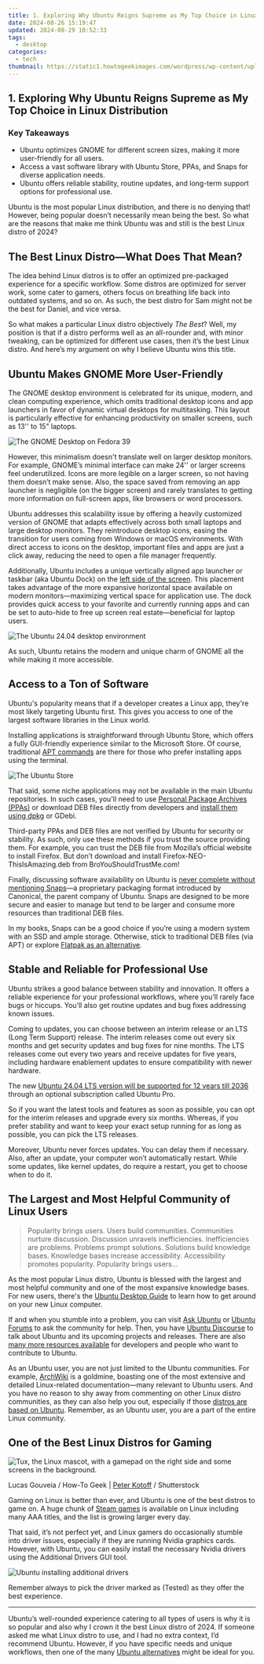 ```yaml
---
title: 1. Exploring Why Ubuntu Reigns Supreme as My Top Choice in Linux Distribution
date: 2024-08-26 15:19:47
updated: 2024-08-29 10:52:33
tags:
  - desktop
categories:
  - tech
thumbnail: https://static1.howtogeekimages.com/wordpress/wp-content/uploads/2024/05/a-screen-with-the-ubuntu-logo-and-the-crown-of-the-noble-numbat-version-under-the-logo-1.jpg
---
```


## 1. Exploring Why Ubuntu Reigns Supreme as My Top Choice in Linux Distribution

### Key Takeaways

* Ubuntu optimizes GNOME for different screen sizes, making it more user-friendly for all users.
* Access a vast software library with Ubuntu Store, PPAs, and Snaps for diverse application needs.
* Ubuntu offers reliable stability, routine updates, and long-term support options for professional use.

 Ubuntu is the most popular Linux distribution, and there is no denying that! However, being popular doesn’t necessarily mean being the best. So what are the reasons that make me think Ubuntu was and still is the best Linux distro of 2024?

##  The Best Linux Distro—What Does That Mean?

 The idea behind Linux distros is to offer an optimized pre-packaged experience for a specific workflow. Some distros are optimized for server work, some cater to gamers, others focus on breathing life back into outdated systems, and so on. As such, the best distro for Sam might not be the best for Daniel, and vice versa.

 So what makes a particular Linux distro objectively _The Best_? Well, my position is that if a distro performs well as an all-rounder and, with minor tweaking, can be optimized for different use cases, then it’s the best Linux distro. And here’s my argument on why I believe Ubuntu wins this title.

##  Ubuntu Makes GNOME More User-Friendly

 The GNOME desktop environment is celebrated for its unique, modern, and clean computing experience, which omits traditional desktop icons and app launchers in favor of dynamic virtual desktops for multitasking. This layout is particularly effective for enhancing productivity on smaller screens, such as 13'' to 15" laptops.

![The GNOME Desktop on Fedora 39](https://static1.howtogeekimages.com/wordpress/wp-content/uploads/2024/05/screenshot-of-gnome-desktop-on-fedora-39-1.png) 

 However, this minimalism doesn't translate well on larger desktop monitors. For example, GNOME’s minimal interface can make 24'' or larger screens feel underutilized. Icons are more legible on a larger screen, so not having them doesn’t make sense. Also, the space saved from removing an app launcher is negligible (on the bigger screen) and rarely translates to getting more information on full-screen apps, like browsers or word processors.

 Ubuntu addresses this scalability issue by offering a heavily customized version of GNOME that adapts effectively across both small laptops and large desktop monitors. They reintroduce desktop icons, easing the transition for users coming from Windows or macOS environments. With direct access to icons on the desktop, important files and apps are just a click away, reducing the need to open a file manager frequently.

 Additionally, Ubuntu includes a unique vertically aligned app launcher or taskbar (aka Ubuntu Dock) on the [left side of the screen](https://youtube-lab.techidaily.com/approved-flip-it-right-youtube-video-retrospectives-with-tips/). This placement takes advantage of the more expansive horizontal space available on modern monitors—maximizing vertical space for application use. The dock provides quick access to your favorite and currently running apps and can be set to auto-hide to free up screen real estate—beneficial for laptop users.

![The Ubuntu 24.04 desktop environment](https://static1.howtogeekimages.com/wordpress/wp-content/uploads/2024/05/image-of-ubuntu-24-04-desktop-environment-1.png) 

 As such, Ubuntu retains the modern and unique charm of GNOME all the while making it more accessible.

##  Access to a Ton of Software

 Ubuntu's popularity means that if a developer creates a Linux app, they're most likely targeting Ubuntu first. This gives you access to one of the largest software libraries in the Linux world.

 Installing applications is straightforward through Ubuntu Store, which offers a fully GUI-friendly experience similar to the Microsoft Store. Of course, traditional [APT commands](https://screen-sharing-recording.techidaily.com/updated-best-practices-in-winning-tv-recording-with-software/) are there for those who prefer installing apps using the terminal.

![The Ubuntu Store](https://static1.howtogeekimages.com/wordpress/wp-content/uploads/2024/05/the-ubuntu-store-2.png) 

 That said, some niche applications may not be available in the main Ubuntu repositories. In such cases, you'll need to use [Personal Package Archives (PPAs)](https://buynow-help.techidaily.com/the-future-of-home-safety-evaluating-the-battery-version-of-googles-wireless-nest-doorbell/) or download DEB files directly from developers and [install them using dpkg](https://facebook-video-share.techidaily.com/new-2024-approved-capturing-contentment-a-practical-guide-to-daily-vlogging/) or GDebi.

 Third-party PPAs and DEB files are not verified by Ubuntu for security or stability. As such, only use these methods if you trust the source providing them. For example, you can trust the DEB file from Mozilla’s official website to install Firefox. But don’t download and install Firefox-NEO-ThisIsAmazing.deb from BroYouShouldTrustMe.com!

 Finally, discussing software availability on Ubuntu is [never complete without mentioning Snaps](https://youtube-blog.techidaily.com/rom-hobbies-to-hearts-youtubes-path-to-fame/)—a proprietary packaging format introduced by Canonical, the parent company of Ubuntu. Snaps are designed to be more secure and easier to manage but tend to be larger and consume more resources than traditional DEB files.

 In my books, Snaps can be a good choice if you’re using a modern system with an SSD and ample storage. Otherwise, stick to traditional DEB files (via APT) or explore [Flatpak as an alternative](https://extra-support.techidaily.com/in-2024-marvelous-monitors-top-10-macbooks-with-4k-resolution/).

##  Stable and Reliable for Professional Use

 Ubuntu strikes a good balance between stability and innovation. It offers a reliable experience for your professional workflows, where you’ll rarely face bugs or hiccups. You’ll also get routine updates and bug fixes addressing known issues.

 Coming to updates, you can choose between an interim release or an LTS (Long Term Support) release. The interim releases come out every six months and get security updates and bug fixes for nine months. The LTS releases come out every two years and receive updates for five years, including hardware enablement updates to ensure compatibility with newer hardware.

 The new [Ubuntu 24.04 LTS version will be supported for 12 years till 2036](https://facebook-record-videos.techidaily.com/new-cultivating-the-culture-of-creativity-within-youtube-shorts-for-2024/) through an optional subscription called Ubuntu Pro.

 So if you want the latest tools and features as soon as possible, you can opt for the interim releases and upgrade every six months. Whereas, if you prefer stability and want to keep your exact setup running for as long as possible, you can pick the LTS releases.

 Moreover, Ubuntu never forces updates. You can delay them if necessary. Also, after an update, your computer won’t automatically restart. While some updates, like kernel updates, do require a restart, you get to choose when to do it.

##  The Largest and Most Helpful Community of Linux Users

> Popularity brings users. Users build communities. Communities nurture discussion. Discussion unravels inefficiencies. Inefficiencies are problems. Problems prompt solutions. Solutions build knowledge bases. Knowledge bases increase accessibility. Accessibility promotes popularity. Popularity brings users...

 As the most popular Linux distro, Ubuntu is blessed with the largest and most helpful community and one of the most expansive knowledge bases. For new users, there's the [Ubuntu Desktop Guide](https://help.ubuntu.com/stable/ubuntu-help/) to learn how to get around on your new Linux computer.

 If and when you stumble into a problem, you can visit [Ask Ubuntu](https://askubuntu.com/) or [Ubuntu Forums](https://ubuntuforums.org/) to ask the community for help. Then, you have [Ubuntu Discourse](https://discourse.ubuntu.com/) to talk about Ubuntu and its upcoming projects and releases. There are also [many more resources available](https://canonical.com/blog/5-ubuntu-community-resources) for developers and people who want to contribute to Ubuntu.

 As an Ubuntu user, you are not just limited to the Ubuntu communities. For example, [ArchWiki](https://wiki.archlinux.org/) is a goldmine, boasting one of the most extensive and detailed Linux-related documentation—many relevant to Ubuntu users. And you have no reason to shy away from commenting on other Linux distro communities, as they can also help you out, especially if those [distros are based on Ubuntu](https://ubuntu.com/desktop/flavours). Remember, as an Ubuntu user, you are a part of the entire Linux community.

##  One of the Best Linux Distros for Gaming

![Tux, the Linux mascot, with a gamepad on the right side and some screens in the background.](https://static1.howtogeekimages.com/wordpress/wp-content/uploads/2024/04/tux-the-linux-mascot-with-a-gamepad-on-the-right-side-and-some-screens-in-the-background.jpg) 

Lucas Gouveia / How-To Geek | [Peter Kotoff](https://www.shutterstock.com/image-photo/ufa-russia-27-february-2016-new-383361421) / Shutterstock

 Gaming on Linux is better than ever, and Ubuntu is one of the best distros to game on. A huge chunk of [Steam games](https://store.steampowered.com/linux) is available on Linux including many AAA titles, and the list is growing larger every day.

 That said, it’s not perfect yet, and Linux gamers do occasionally stumble into driver issues, especially if they are running Nvidia graphics cards. However, with Ubuntu, you can easily install the necessary Nvidia drivers using the Additional Drivers GUI tool.

![Ubuntu installing additional drivers](https://static1.howtogeekimages.com/wordpress/wp-content/uploads/2024/05/ubuntu-installing-additional-drivers-2.png) 

 Remember always to pick the driver marked as (Tested) as they offer the best experience.

---

 Ubuntu’s well-rounded experience catering to all types of users is why it is so popular and also why I crown it the best Linux distro of 2024\. If someone asked me what Linux distro to use, and I had no extra context, I’d recommend Ubuntu. However, if you have specific needs and unique workflows, then one of the many [Ubuntu alternatives](https://android-location-track.techidaily.com/how-to-track-whatsapp-messages-on-realme-c33-2023-without-them-knowing-drfone-by-drfone-virtual-android/) might be ideal for you.

<ins class="adsbygoogle"
     style="display:block"
     data-ad-format="autorelaxed"
     data-ad-client="ca-pub-7571918770474297"
     data-ad-slot="1223367746"></ins>



<ins class="adsbygoogle"
     style="display:block"
     data-ad-client="ca-pub-7571918770474297"
     data-ad-slot="8358498916"
     data-ad-format="auto"
     data-full-width-responsive="true"></ins>
